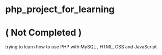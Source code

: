 # php_project_for_learning
<h1>( Not Completed )</h1>
trying to learn how to use PHP with MySQL , HTML, CSS and JavaScript
